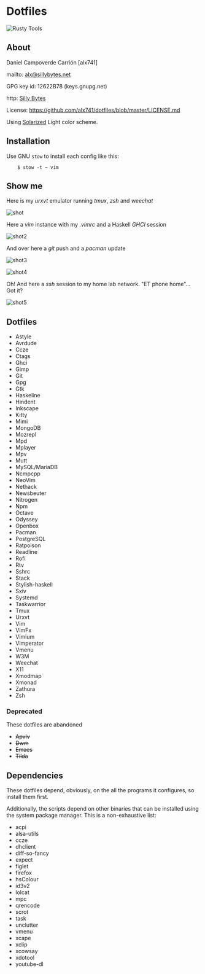 # Dotfiles

![Rusty Tools](rusty_tools.jpg)


## About

Daniel Campoverde Carrión [alx741]

mailto: <alx@sillybytes.net>

GPG key id: 12622B78 (keys.gnupg.net)

http: [Silly Bytes](http://www.sillybytes.net)

License: https://github.com/alx741/dotfiles/blob/master/LICENSE.md

Using [Solarized](http://ethanschoonover.com/solarized) Light color scheme.


## Installation

Use GNU `stow` to install each config like this:

        $ stow -t ~ vim


## Show me

Here is my *urxvt* emulator running *tmux*, *zsh* and *weechat*

![shot](shot.png)


Here a *vim* instance with my *.vimrc* and a Haskell *GHCI* session

![shot2](shot2.png)


And over here a *git* push and a *pacman* update

![shot3](shot3.png)

![shot4](shot4.png)


Oh! And here a *ssh* session to my home lab network. "ET phone home"... Got it?

![shot5](shot5.png)


## Dotfiles

* Astyle
* Avrdude
* Ccze
* Ctags
* Ghci
* Gimp
* Git
* Gpg
* Gtk
* Haskeline
* Hindent
* Inkscape
* Kitty
* Mimi
* MongoDB
* Mozrepl
* Mpd
* Mplayer
* Mpv
* Mutt
* MySQL/MariaDB
* Ncmpcpp
* NeoVim
* Nethack
* Newsbeuter
* Nitrogen
* Npm
* Octave
* Odyssey
* Openbox
* Pacman
* PostgreSQL
* Ratpoison
* Readline
* Rofi
* Rtv
* Sshrc
* Stack
* Stylish-haskell
* Sxiv
* Systemd
* Taskwarrior
* Tmux
* Urxvt
* Vim
* VimFx
* Vimium
* Vimperator
* Vmenu
* W3M
* Weechat
* X11
* Xmodmap
* Xmonad
* Zathura
* Zsh


### Deprecated

These dotfiles are abandoned

* ~~Apvlv~~
* ~~Dwm~~
* ~~Emacs~~
* ~~Tilda~~


## Dependencies

These dotfiles depend, obviously, on the all the programs it configures, so
install them first.

Additionally, the scripts depend on other binaries that can be installed using
the system package manager. This is a non-exhaustive list:

* acpi
* alsa-utils
* ccze
* dhclient
* diff-so-fancy
* expect
* figlet
* firefox
* hsColour
* id3v2
* lolcat
* mpc
* qrencode
* scrot
* task
* unclutter
* vmenu
* xcape
* xclip
* xcowsay
* xdotool
* youtube-dl
